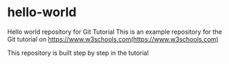 # hello-world
Hello world repository for Git Tutorial
This is an example repository for the Git tutorial on https://www.w3schools.com(https://www.w3schools.com)

This repository is built step by step in the tutorial